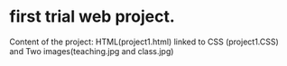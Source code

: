 # first trial web project. 
Content of the project: HTML(project1.html) linked to CSS (project1.CSS)
and Two images(teaching.jpg and class.jpg)
